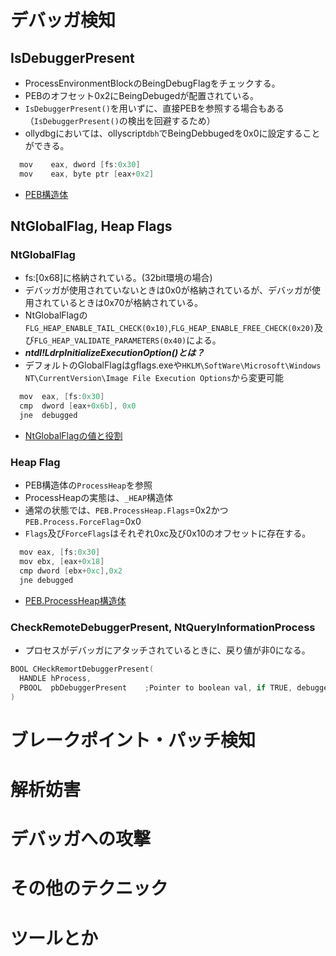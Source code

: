 # デバッガ検知
## IsDebuggerPresent
- ProcessEnvironmentBlockのBeingDebugFlagをチェックする。
- PEBのオフセット0x2にBeingDebugedが配置されている。
- ```IsDebuggerPresent()```を用いずに、直接PEBを参照する場合もある（```IsDebuggerPresent()```の検出を回避するため）
- ollydbgにおいては、ollyscript```dbh```でBeingDebbugedを0x0に設定することができる。
```C
  mov    eax, dword [fs:0x30]
  mov    eax, byte ptr [eax+0x2]
```
- [PEB構造体](http://terminus.rewolf.pl/terminus/structures/ntdll/_PEB_combined.html)
## NtGlobalFlag, Heap Flags
### NtGlobalFlag
- fs:\[0x68\]に格納されている。(32bit環境の場合)
- デバッガが使用されていないときは0x0が格納されているが、デバッガが使用されているときは0x70が格納されている。
- NtGlobalFlagの```FLG_HEAP_ENABLE_TAIL_CHECK(0x10)```,```FLG_HEAP_ENABLE_FREE_CHECK(0x20)```及び```FLG_HEAP_VALIDATE_PARAMETERS(0x40)```による。
- ***ntdl!LdrpInitializeExecutionOption()とは？***
- デフォルトのGlobalFlagはgflags.exeや```HKLM\SoftWare\Microsoft\Windows NT\CurrentVersion\Image File Execution Options```から変更可能
```C
  mov  eax, [fs:0x30]
  cmp  dword [eax+0x6b], 0x0
  jne  debugged
```
- [NtGlobalFlagの値と役割](https://learn.microsoft.com/ja-jp/windows-hardware/drivers/debugger/global-flag-reference)
### Heap Flag
- PEB構造体の```ProcessHeap```を参照
- ProcessHeapの実態は、```_HEAP```構造体
- 通常の状態では、```PEB.ProcessHeap.Flags```=0x2かつ```PEB.Process.ForceFlag```=0x0
- ```Flags```及び```ForceFlags```はそれぞれ0xc及び0x10のオフセットに存在する。
```C
  mov eax, [fs:0x30]
  mov ebx, [eax+0x18]
  cmp dword [ebx+0xc],0x2
  jne debugged
```
- [PEB.ProcessHeap構造体](http://terminus.rewolf.pl/terminus/structures/ntdll/_HEAP_combined.html)
### CheckRemoteDebuggerPresent, NtQueryInformationProcess
- プロセスがデバッガにアタッチされているときに、戻り値が非0になる。
```C
BOOL CHeckRemortDebuggerPresent(
  HANDLE hProcess,
  PBOOL  pbDebuggerPresent    ;Pointer to boolean val, if TRUE, debugger is attached.
)
```
# ブレークポイント・パッチ検知
# 解析妨害
# デバッガへの攻撃
# その他のテクニック
# ツールとか

